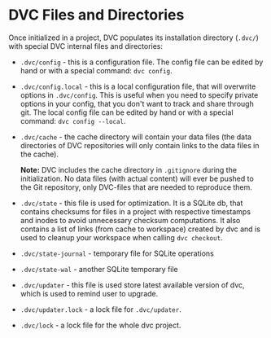 # DVC Files and Directories

Once initialized in a project, DVC populates its installation directory (`.dvc/`) with
special DVC internal files and directories:

- `.dvc/config` - this is a configuration file.
  The config file can be edited by hand or with a special command: `dvc config`.

- `.dvc/config.local` - this is a local configuration file, that will overwrite
  options in `.dvc/config`. This is useful when you need to specify private
  options in your config, that you don't want to track and share through git.
  The local config file can be edited by hand or with a special command:
  `dvc config --local`.

- `.dvc/cache` - the cache directory will contain your data files (the data
  directories of DVC repositories will only contain links to the data files
  in the cache).

  **Note:** DVC includes the cache directory in `.gitignore` during the
  initialization. No data files (with actual content) will ever be pushed to the
  Git repository, only DVC-files that are needed to reproduce them.

- `.dvc/state` - this file is used for optimization. It is a SQLite db, that
  contains checksums for files in a project with respective timestamps
  and inodes to avoid unnecessary checksum computations. It also contains a
  list of links (from cache to workspace) created by dvc and is used to cleanup
  your workspace when calling `dvc checkout`.

- `.dvc/state-journal` - temporary file for SQLite operations

- `.dvc/state-wal` - another SQLite temporary file
- `.dvc/updater` - this file is used store latest available version of dvc, which
  is used to remind user to upgrade.
- `.dvc/updater.lock` - a lock file for `.dvc/updater`.

- `.dvc/lock` - a lock file for the whole dvc project.
